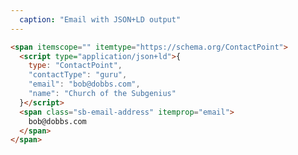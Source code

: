 ```yaml
---
  caption: "Email with JSON+LD output"
---
```


<!-- markdownlint-disable MD041 -->
<!-- dprint-ignore -->
```html
<span itemscope="" itemtype="https://schema.org/ContactPoint">
  <script type="application/json+ld">{
    type: "ContactPoint",
    "contactType": "guru",
    "email": "bob@dobbs.com",
    "name": "Church of the Subgenius"
  }</script>
  <span class="sb-email-address" itemprop="email">
    bob@dobbs.com
  </span>
</span>
```
